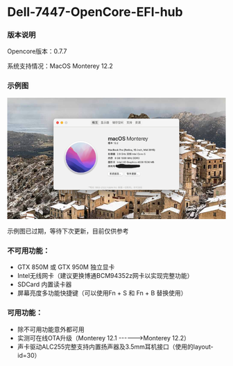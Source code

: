 # Dell-7447-OpenCore-EFI-hub
### 版本说明

Opencore版本：0.7.7

系统支持情况：MacOS Monterey 12.2

### 示例图

![12.2](img/1.png)

示例图已过期，等待下次更新，目前仅供参考

### 不可用功能：

- GTX 850M 或 GTX 950M 独立显卡
- Intel无线网卡（建议更换博通BCM94352z网卡以实现完整功能）
- SDCard 内置读卡器
- 屏幕亮度多功能快捷键（可以使用Fn + S 和 Fn + B 替换使用）

### 可用功能：

- 除不可用功能意外都可用
- 实测可在线OTA升级（Monterey 12.1 ------>Monterey  12.2）
- 声卡驱动ALC255完整支持内置扬声器及3.5mm耳机接口（使用的layout-id=30）

